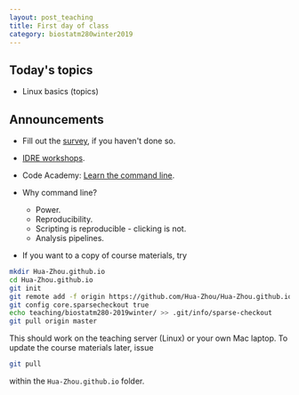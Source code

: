 ```yaml
---
layout: post_teaching
title: First day of class
category: biostatm280winter2019
---
```


## Today's topics

* Linux basics (topics)

## Announcements

* Fill out the [survey](https://www.surveymonkey.com/r/NGC8N8V), if you haven't done so.

* [IDRE workshops](http://hua-zhou.github.io/teaching/biostatm280-2019winter/slides/02-linux/IDRE_Winter_2019_Workshops.pdf).

* Code Academy: [Learn the command line](https://www.codecademy.com/learn/learn-the-command-line).

* Why command line? 
	* Power. 
	* Reproducibility.  
	* Scripting is reproducible - clicking is not.  
	* Analysis pipelines.

* If you want to a copy of course materials, try
```bash
mkdir Hua-Zhou.github.io
cd Hua-Zhou.github.io
git init
git remote add -f origin https://github.com/Hua-Zhou/Hua-Zhou.github.io.git
git config core.sparsecheckout true
echo teaching/biostatm280-2019winter/ >> .git/info/sparse-checkout
git pull origin master
```
This should work on the teaching server (Linux) or your own Mac laptop. To update the course materials later, issue
```bash
git pull
```
within the `Hua-Zhou.github.io` folder.
